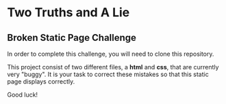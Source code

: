 # Two Truths and A Lie
## Broken Static Page Challenge

In order to complete this challenge, you will need to clone this repository.

This project consist of two different files, a **html** and **css**, that are currently very "buggy". It is your task to correct these mistakes so that this static page displays correctly.

Good luck!